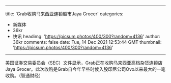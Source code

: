 
---
title: 'Grab收购马来西亚连锁超市Jaya Grocer'
categories: 
 - 新媒体
 - 36kr
 - 快讯
headimg: 'https://picsum.photos/400/300?random=4136'
author: 36kr
comments: false
date: Tue, 14 Dec 2021 12:53:44 GMT
thumbnail: 'https://picsum.photos/400/300?random=4136'
---

<div>   
美国证券交易委员会（SEC）文件显示，Grab正在收购马来西亚高档杂货连锁店Jaya Grocer。此次收购是Grab自今年早些时候入股印尼公司Ovo以来最大的一笔收购。（智通财经）  
</div>
            